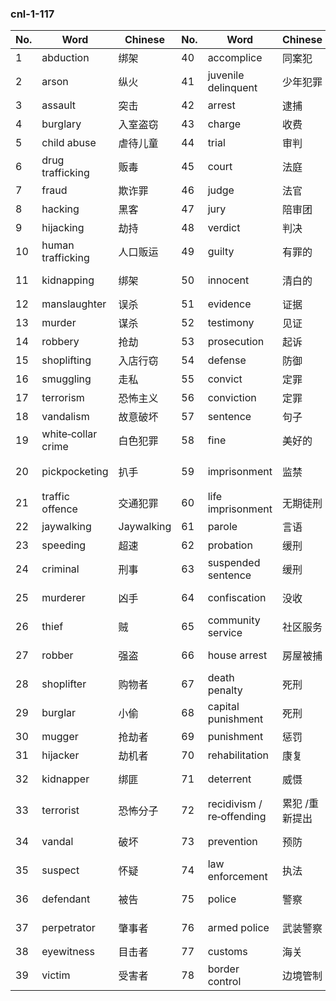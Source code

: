### cnl-1-117

| No. | Word | Chinese | No. | Word | Chinese | No. | Word | Chinese |
|-----|------|---------|-----|------|---------|-----|------|---------|
| 1 | abduction | 绑架 | 40 | accomplice | 同案犯 | 79 | legislation | 立法 |
| 2 | arson | 纵火 | 41 | juvenile delinquent | 少年犯罪 | 80 | regulation | 规定 |
| 3 | assault | 突击 | 42 | arrest | 逮捕 | 81 | legalize | 合法化 |
| 4 | burglary | 入室盗窃 | 43 | charge | 收费 | 82 | illegally | 非法 |
| 5 | child abuse | 虐待儿童 | 44 | trial | 审判 | 83 | rights | 权利 |
| 6 | drug trafficking | 贩毒 | 45 | court | 法庭 | 84 | human rights | 人权 |
| 7 | fraud | 欺诈罪 | 46 | judge | 法官 | 85 | civil liberties | 民权 |
| 8 | hacking | 黑客 | 47 | jury | 陪审团 | 86 | justice | 正义 |
| 9 | hijacking | 劫持 | 48 | verdict | 判决 | 87 | rule of law | 法治 |
| 10 | human trafficking | 人口贩运 | 49 | guilty | 有罪的 | 88 | due process | 正当程序 |
| 11 | kidnapping | 绑架 | 50 | innocent | 清白的 | 89 | judicial independence | 司法独立 |
| 12 | manslaughter | 误杀 | 51 | evidence | 证据 | 90 | corruption | 腐败 |
| 13 | murder | 谋杀 | 52 | testimony | 见证 | 91 | bribery | 受贿 |
| 14 | robbery | 抢劫 | 53 | prosecution | 起诉 | 92 | blackmail | 勒索 |
| 15 | shoplifting | 入店行窃 | 54 | defense | 防御 | 93 | extortion | 勒索 |
| 16 | smuggling | 走私 | 55 | convict | 定罪 | 94 | tax evasion | 逃税 |
| 17 | terrorism | 恐怖主义 | 56 | conviction | 定罪 | 95 | embezzlement | 贪污 |
| 18 | vandalism | 故意破坏 | 57 | sentence | 句子 | 96 | identity theft | 身份盗用 |
| 19 | white‑collar crime | 白色犯罪 | 58 | fine | 美好的 | 97 | cybercrime | 网络犯罪 |
| 20 | pickpocketing | 扒手 | 59 | imprisonment | 监禁 | 98 | computer virus | 计算机病毒 |
| 21 | traffic offence | 交通犯罪 | 60 | life imprisonment | 无期徒刑 | 99 | hacker | 黑客 |
| 22 | jaywalking | Jaywalking | 61 | parole | 言语 | 100 | scam | 骗局 |
| 23 | speeding | 超速 | 62 | probation | 缓刑 | 101 | fraudulent | 欺诈 |
| 24 | criminal | 刑事 | 63 | suspended sentence | 缓刑 | 102 | penalty | 惩罚 |
| 25 | murderer | 凶手 | 64 | confiscation | 没收 | 103 | commit a crime | 犯罪 |
| 26 | thief | 贼 | 65 | community service | 社区服务 | 104 | break the law | 犯法 |
| 27 | robber | 强盗 | 66 | house arrest | 房屋被捕 | 105 | get away with murder | 摆脱谋杀 |
| 28 | shoplifter | 购物者 | 67 | death penalty | 死刑 | 106 | long arm of the law | long |
| 29 | burglar | 小偷 | 68 | capital punishment | 死刑 | 107 | daylight robbery | 日光抢劫 |
| 30 | mugger | 抢劫者 | 69 | punishment | 惩罚 | 108 | soft on crime | 犯罪柔和 |
| 31 | hijacker | 劫机者 | 70 | rehabilitation | 康复 | 109 | law-abiding | 守法 |
| 32 | kidnapper | 绑匪 | 71 | deterrent | 威慑 | 110 | under suspicion | 在怀疑 |
| 33 | terrorist | 恐怖分子 | 72 | recidivism / re‑offending | 累犯 /重新提出 | 111 | plead guilty | 认罪 |
| 34 | vandal | 破坏 | 73 | prevention | 预防 | 112 | plead innocent | 恳求无辜 |
| 35 | suspect | 怀疑 | 74 | law enforcement | 执法 | 113 | press charges | 按费用 |
| 36 | defendant | 被告 | 75 | police | 警察 | 114 | take into custody | 看押 |
| 37 | perpetrator | 肇事者 | 76 | armed police | 武装警察 | 115 | bring to justice | 绳之以法 |
| 38 | eyewitness | 目击者 | 77 | customs | 海关 | | | |
| 39 | victim | 受害者 | 78 | border control | 边境管制 | | | |